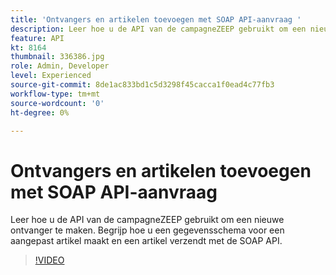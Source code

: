 ```yaml
---
title: 'Ontvangers en artikelen toevoegen met SOAP API-aanvraag '
description: Leer hoe u de API van de campagneZEEP gebruikt om een nieuwe ontvanger te maken. Begrijp hoe u een gegevensschema voor een aangepast artikel maakt en een artikel verzendt met de SOAP API. 
feature: API
kt: 8164
thumbnail: 336386.jpg
role: Admin, Developer
level: Experienced
source-git-commit: 8de1ac833bd1c5d3298f45cacca1f0ead4c77fb3
workflow-type: tm+mt
source-wordcount: '0'
ht-degree: 0%

---
```



# Ontvangers en artikelen toevoegen met SOAP API-aanvraag

Leer hoe u de API van de campagneZEEP gebruikt om een nieuwe ontvanger te maken. Begrijp hoe u een gegevensschema voor een aangepast artikel maakt en een artikel verzendt met de SOAP API.

>[!VIDEO](https://video.tv.adobe.com/v/336386?quality=12)
